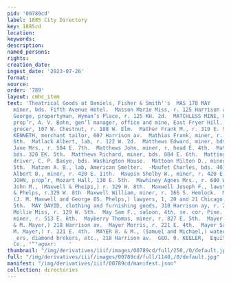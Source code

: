 ```yaml
---
pid: '00789cd'
label: 1885 City Directory
key: 1885cd
location: 
keywords: 
description: 
named_persons: 
rights: 
creation_date: 
ingest_date: '2023-07-26'
format: 
source: 
order: '789'
layout: cmhc_item
text: 'Theatrical Goods at Daniels, Fisher & Smith''s  MAS 178 MAY        Massey E..L.,
  miner, bds. Fifth Avenue Hotel.  Masson Marie Miss, r. 125 Harrison av.  Masters
  George, propertyman, Wyman’s Place, r. 125 KH. 2d.  MATCHLESS MINE, H. A. W. Tabor,
  prop’r, A. V. Bohn, gen’l manager, office and mine, East Fryer Hill.  Mater Charles,
  grocer, 107 W. Chestnut, r. 108 W. Elm.  Mather Frank M., r. 319 E. 9th.  MATHESON
  KENNETH, merchant tailor, 607 Harrison av.  Mathias Frank, miner, r. rear 206 W.
  6th.  Matlack Albert, lab, r. 122 W. 2d.  Matthews Edward, miner, bds. 804 E. 6th.  Matthews
  Jane Mrs., r. 504 E. 7th.  Matthews John, miner, r. head E. 4th.  Matthews John,
  bds. 320 EK. 5th.  Matthews Richard, miner, bds. 804 E. 6th.  Mattingley Michael,
  driver, C. P. Basye, bds. Washington House.  Mattoon Milton D., miner, r. 317 E.
  5th.  Matzen A. B., lab, American Smelter.  -Maufet Charles, bds. 401 W. Elin.  Maupin
  Albert B., miner, r. 420 E. 11th.  Maupin Shelby W., miner, r. 420 E. 11th.  MAUSS
  JOHN, prop’r, Mozart Hall, 130 E. 5th.  Mawhiney Agnes Mrs., r. 600 W. 5th.  Maxwell
  John M., (Maxwell & Pheips,) r. 329 W. 8th.  Maxwell Joseph F., lawstudent, Maxwell
  & Phelps, r.329 W. 8th  Maxwell William, miner, r. 166 S. Hemlock.  MAXWELL & PHELPS,
  (J. M. Maxwell and George 8S. Phelps,) lawyers, 1, 20 and 21 Chicago blk, 106 E.
  5th.  MAY DAVID, clothing and furnishing goods, 318 Harrison ay, r. 203 W. 5th.  May
  Mollie Miss, r. 129 W. 5th.  May Sam F., saloon, 4th, se. cor. Pine.  May William.
  miner, r. 513 E. 6th.  Mayberry Thomas, miner, r. 827 E. 5th.  Mayer Michael (S.
  & M. Mayer,) 218 Harrison av.  Mayer Morris, r. 221 E. 4th.  Mayer Samuel, (S. &
  M. Mayer,) r. 221 E. 4th.  MAYER 8. & M., (Samuel and Michael,) watechmkrs and jewel-
  _ers, diamond brokers, etc., 218 Harrison av.  GEO. 0. KEELER,  Equitable Life Assurance
  Co., °“°agexr:    '
thumbnail: "/img/derivatives/iiif/images/00789cd/full/250,/0/default.jpg"
full: "/img/derivatives/iiif/images/00789cd/full/1140,/0/default.jpg"
manifest: "/img/derivatives/iiif/00789cd/manifest.json"
collection: directories
---
```

